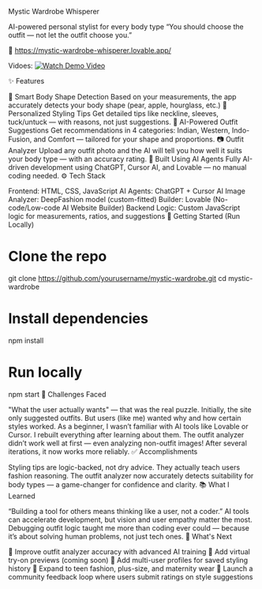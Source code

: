 Mystic Wardrobe Whisperer

AI-powered personal stylist for every body type
“You should choose the outfit — not let the outfit choose you.”

🔗 https://mystic-wardrobe-whisperer.lovable.app/

Vidoes:
[![Watch Demo Video](https://img.youtube.com/vi/NVKn4JoJmTU/0.jpg)](https://youtu.be/NVKn4JoJmTU)


✨ Features

🔎 Smart Body Shape Detection
Based on your measurements, the app accurately detects your body shape (pear, apple, hourglass, etc.)
🧵 Personalized Styling Tips
Get detailed tips like neckline, sleeves, tuck/untuck — with reasons, not just suggestions.
👗 AI-Powered Outfit Suggestions
Get recommendations in 4 categories: Indian, Western, Indo-Fusion, and Comfort — tailored for your shape and proportions.
📷 Outfit Analyzer
Upload any outfit photo and the AI will tell you how well it suits your body type — with an accuracy rating.
🧠 Built Using AI Agents
Fully AI-driven development using ChatGPT, Cursor AI, and Lovable — no manual coding needed.
⚙️ Tech Stack

Frontend: HTML, CSS, JavaScript
AI Agents: ChatGPT + Cursor AI
Image Analyzer: DeepFashion model (custom-fitted)
Builder: Lovable (No-code/Low-code AI Website Builder)
Backend Logic: Custom JavaScript logic for measurements, ratios, and suggestions
🚀 Getting Started (Run Locally)

# Clone the repo
git clone https://github.com/yourusername/mystic-wardrobe.git
cd mystic-wardrobe

# Install dependencies
npm install

# Run locally
npm start
🧩 Challenges Faced

"What the user actually wants" — that was the real puzzle.
Initially, the site only suggested outfits. But users (like me) wanted why and how certain styles worked.
As a beginner, I wasn’t familiar with AI tools like Lovable or Cursor. I rebuilt everything after learning about them.
The outfit analyzer didn’t work well at first — even analyzing non-outfit images! After several iterations, it now works more reliably.
✅ Accomplishments

Styling tips are logic-backed, not dry advice. They actually teach users fashion reasoning.
The outfit analyzer now accurately detects suitability for body types — a game-changer for confidence and clarity.
📚 What I Learned

“Building a tool for others means thinking like a user, not a coder.”
AI tools can accelerate development, but vision and user empathy matter the most.
Debugging outfit logic taught me more than coding ever could — because it’s about solving human problems, not just tech ones.
🔮 What's Next

🔧 Improve outfit analyzer accuracy with advanced AI training
🤖 Add virtual try-on previews (coming soon)
👥 Add multi-user profiles for saved styling history
🎯 Expand to teen fashion, plus-size, and maternity wear
🧵 Launch a community feedback loop where users submit ratings on style suggestions
